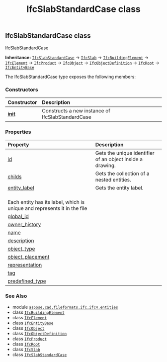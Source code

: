 ﻿---
title: IfcSlabStandardCase class
second_title: Aspose.CAD for Python via .NET API References
description: 
type: docs
weight: 6040
url: /python-net/aspose.cad.fileformats.ifc.ifc4.entities/ifcslabstandardcase/
is_root: false
---

## IfcSlabStandardCase class

IfcSlabStandardCase



**Inheritance:** [`IfcSlabStandardCase`](/cad/python-net/aspose.cad.fileformats.ifc.ifc4.entities/ifcslabstandardcase) → 
[`IfcSlab`](/cad/python-net/aspose.cad.fileformats.ifc.ifc4.entities/ifcslab) → 
[`IfcBuildingElement`](/cad/python-net/aspose.cad.fileformats.ifc.ifc4.entities/ifcbuildingelement) → 
[`IfcElement`](/cad/python-net/aspose.cad.fileformats.ifc.ifc4.entities/ifcelement) → 
[`IfcProduct`](/cad/python-net/aspose.cad.fileformats.ifc.ifc4.entities/ifcproduct) → 
[`IfcObject`](/cad/python-net/aspose.cad.fileformats.ifc.ifc4.entities/ifcobject) → 
[`IfcObjectDefinition`](/cad/python-net/aspose.cad.fileformats.ifc.ifc4.entities/ifcobjectdefinition) → 
[`IfcRoot`](/cad/python-net/aspose.cad.fileformats.ifc.ifc4.entities/ifcroot) → 
[`IfcEntityBase`](/cad/python-net/aspose.cad.fileformats.ifc/ifcentitybase)



The IfcSlabStandardCase type exposes the following members:

### Constructors
| Constructor | Description |
| :- | :- |
| [__init__](/cad/python-net/aspose.cad.fileformats.ifc.ifc4.entities/ifcslabstandardcase/__init__/#) | Constructs a new instance of IfcSlabStandardCase |


### Properties
| Property | Description |
| :- | :- |
| [id](/cad/python-net/aspose.cad.fileformats.ifc.ifc4.entities/ifcslabstandardcase/id) | Gets the unique identifier of an object inside a drawing. |
| [childs](/cad/python-net/aspose.cad.fileformats.ifc.ifc4.entities/ifcslabstandardcase/childs) | Gets the collection of a nested entities. |
| [entity_label](/cad/python-net/aspose.cad.fileformats.ifc.ifc4.entities/ifcslabstandardcase/entity_label) | Gets the entity label.<br/>Each entity has its label, which is unique and represents it in the file |
| [global_id](/cad/python-net/aspose.cad.fileformats.ifc.ifc4.entities/ifcslabstandardcase/global_id) |  |
| [owner_history](/cad/python-net/aspose.cad.fileformats.ifc.ifc4.entities/ifcslabstandardcase/owner_history) |  |
| [name](/cad/python-net/aspose.cad.fileformats.ifc.ifc4.entities/ifcslabstandardcase/name) |  |
| [description](/cad/python-net/aspose.cad.fileformats.ifc.ifc4.entities/ifcslabstandardcase/description) |  |
| [object_type](/cad/python-net/aspose.cad.fileformats.ifc.ifc4.entities/ifcslabstandardcase/object_type) |  |
| [object_placement](/cad/python-net/aspose.cad.fileformats.ifc.ifc4.entities/ifcslabstandardcase/object_placement) |  |
| [representation](/cad/python-net/aspose.cad.fileformats.ifc.ifc4.entities/ifcslabstandardcase/representation) |  |
| [tag](/cad/python-net/aspose.cad.fileformats.ifc.ifc4.entities/ifcslabstandardcase/tag) |  |
| [predefined_type](/cad/python-net/aspose.cad.fileformats.ifc.ifc4.entities/ifcslabstandardcase/predefined_type) |  |



### See Also
* module [`aspose.cad.fileformats.ifc.ifc4.entities`](..)
* class [`IfcBuildingElement`](/cad/python-net/aspose.cad.fileformats.ifc.ifc4.entities/ifcbuildingelement)
* class [`IfcElement`](/cad/python-net/aspose.cad.fileformats.ifc.ifc4.entities/ifcelement)
* class [`IfcEntityBase`](/cad/python-net/aspose.cad.fileformats.ifc/ifcentitybase)
* class [`IfcObject`](/cad/python-net/aspose.cad.fileformats.ifc.ifc4.entities/ifcobject)
* class [`IfcObjectDefinition`](/cad/python-net/aspose.cad.fileformats.ifc.ifc4.entities/ifcobjectdefinition)
* class [`IfcProduct`](/cad/python-net/aspose.cad.fileformats.ifc.ifc4.entities/ifcproduct)
* class [`IfcRoot`](/cad/python-net/aspose.cad.fileformats.ifc.ifc4.entities/ifcroot)
* class [`IfcSlab`](/cad/python-net/aspose.cad.fileformats.ifc.ifc4.entities/ifcslab)
* class [`IfcSlabStandardCase`](/cad/python-net/aspose.cad.fileformats.ifc.ifc4.entities/ifcslabstandardcase)
